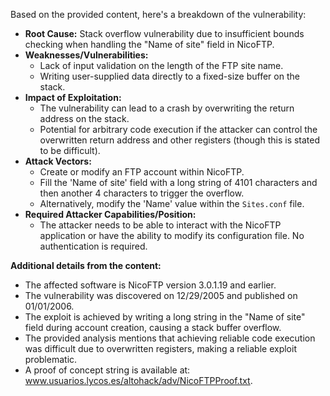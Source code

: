 Based on the provided content, here's a breakdown of the vulnerability:

*   **Root Cause:** Stack overflow vulnerability due to insufficient bounds checking when handling the "Name of site" field in NicoFTP.
*   **Weaknesses/Vulnerabilities:**
    *   Lack of input validation on the length of the FTP site name.
    *   Writing user-supplied data directly to a fixed-size buffer on the stack.
*   **Impact of Exploitation:**
    *   The vulnerability can lead to a crash by overwriting the return address on the stack.
    *   Potential for arbitrary code execution if the attacker can control the overwritten return address and other registers (though this is stated to be difficult).
*  **Attack Vectors:**
    *   Create or modify an FTP account within NicoFTP.
    *   Fill the 'Name of site' field with a long string of 4101 characters and then another 4 characters to trigger the overflow.
    *   Alternatively, modify the 'Name' value within the `Sites.conf` file.
*   **Required Attacker Capabilities/Position:**
    *   The attacker needs to be able to interact with the NicoFTP application or have the ability to modify its configuration file. No authentication is required.

**Additional details from the content:**

*   The affected software is NicoFTP version 3.0.1.19 and earlier.
*   The vulnerability was discovered on 12/29/2005 and published on 01/01/2006.
*   The exploit is achieved by writing a long string in the "Name of site" field during account creation, causing a stack buffer overflow.
*   The provided analysis mentions that achieving reliable code execution was difficult due to overwritten registers, making a reliable exploit problematic.
* A proof of concept string is available at: www.usuarios.lycos.es/altohack/adv/NicoFTPProof.txt.